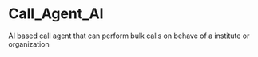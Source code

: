 # Call_Agent_AI
AI based call agent that can perform bulk calls on behave of a institute or organization
